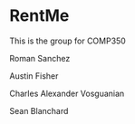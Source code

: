 # RentMe
This is the group for COMP350

Roman Sanchez

Austin Fisher

Charles Alexander Vosguanian

Sean Blanchard

